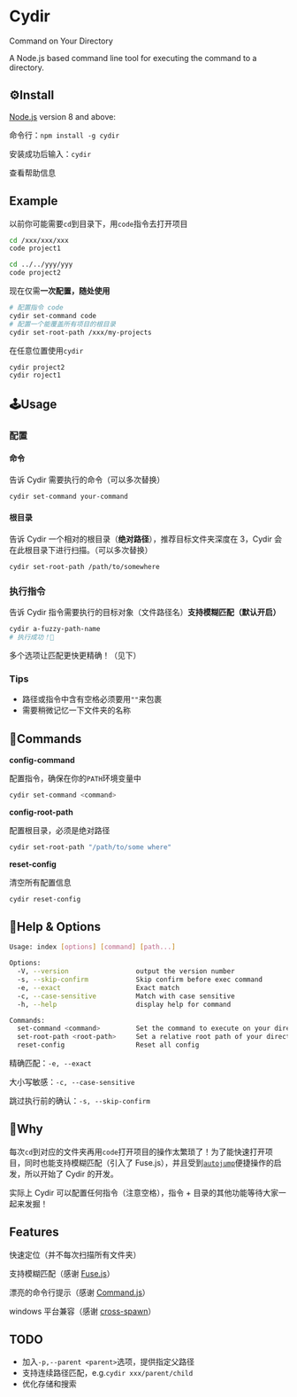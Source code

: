 # Cydir

Command on Your Directory

A Node.js based command line tool for executing the command to a directory.

## ⚙️Install

[Node.js](https://nodejs.org/en/download/) version 8 and above:

命令行：`npm install -g cydir`

安装成功后输入：`cydir`

查看帮助信息

## Example

以前你可能需要`cd`到目录下，用`code`指令去打开项目

```bash
cd /xxx/xxx/xxx
code project1

cd ../../yyy/yyy
code project2
```

现在仅需**一次配置，随处使用**

```bash
# 配置指令 code
cydir set-command code
# 配置一个能覆盖所有项目的根目录
cydir set-root-path /xxx/my-projects
```

在任意位置使用`cydir`

```bash
cydir project2
cydir roject1
```

## 🕹Usage

### 配置

#### 命令

告诉 Cydir 需要执行的命令（可以多次替换）

```bash
cydir set-command your-command
```

#### 根目录

告诉 Cydir 一个相对的根目录（**绝对路径**），推荐目标文件夹深度在 3，Cydir 会在此根目录下进行扫描。（可以多次替换）

```bash
cydir set-root-path /path/to/somewhere
```

### 执行指令

告诉 Cydir 指令需要执行的目标对象（文件路径名）**支持模糊匹配（默认开启）**

```bash
cydir a-fuzzy-path-name
# 执行成功！🎉
```

多个选项让匹配更快更精确！（见下）

### Tips

- 路径或指令中含有空格必须要用`""`来包裹
- 需要稍微记忆一下文件夹的名称

## 🧩Commands

**config-command**

配置指令，确保在你的`PATH`环境变量中

```bash
cydir set-command <command>
```

**config-root-path**

配置根目录，必须是绝对路径

```bash
cydir set-root-path "/path/to/some where"
```

**reset-config**

清空所有配置信息

```bash
cydir reset-config
```

## 📘Help & Options

```bash
Usage: index [options] [command] [path...]

Options:
  -V, --version                 output the version number
  -s, --skip-confirm            Skip confirm before exec command
  -e, --exact                   Exact match
  -c, --case-sensitive          Match with case sensitive
  -h, --help                    display help for command

Commands:
  set-command <command>         Set the command to execute on your directories
  set-root-path <root-path>     Set a relative root path of your directories
  reset-config                  Reset all config
```

精确匹配：`-e, --exact`

大小写敏感：`-c, --case-sensitive`

跳过执行前的确认：`-s, --skip-confirm`

## 🔬Why

每次`cd`到对应的文件夹再用`code`打开项目的操作太繁琐了！为了能快速打开项目，同时也能支持模糊匹配（引入了 Fuse.js），并且受到[`autojump`](https://github.com/wting/autojump)便捷操作的启发，所以开始了 Cydir 的开发。

实际上 Cydir 可以配置任何指令（注意空格），指令 + 目录的其他功能等待大家一起来发掘！

## Features

快速定位（并不每次扫描所有文件夹）

支持模糊匹配（感谢 [Fuse.js](https://github.com/krisk/fuse)）

漂亮的命令行提示（感谢 [Command.js](https://github.com/tj/commander.js)）

windows 平台兼容（感谢 [cross-spawn](https://github.com/moxystudio/node-cross-spawn)）

## TODO

- 加入`-p,--parent <parent>`选项，提供指定父路径
- 支持连续路径匹配，e.g.`cydir xxx/parent/child`
- 优化存储和搜索
